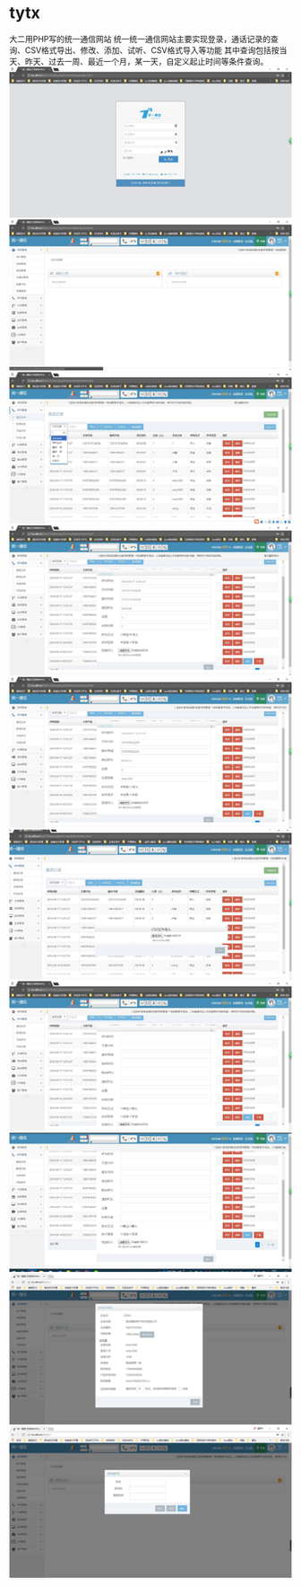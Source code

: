 # tytx
大二用PHP写的统一通信网站
统一统一通信网站主要实现登录，通话记录的查询、CSV格式导出、修改、添加、试听、CSV格式导入等功能
其中查询包括按当天、昨天、过去一周、最近一个月，某一天，自定义起止时间等条件查询。
![](https://github.com/wanganyu1996/tytx/blob/master/docs/1.jpg)
![](https://github.com/wanganyu1996/tytx/blob/master/docs/2.jpg)
![](https://github.com/wanganyu1996/tytx/blob/master/docs/3.jpg)
![](https://github.com/wanganyu1996/tytx/blob/master/docs/4.jpg)
![](https://github.com/wanganyu1996/tytx/blob/master/docs/5.jpg)
![](https://github.com/wanganyu1996/tytx/blob/master/docs/6.jpg)
![](https://github.com/wanganyu1996/tytx/blob/master/docs/7.jpg)
![](https://github.com/wanganyu1996/tytx/blob/master/docs/8.jpg)
![](https://github.com/wanganyu1996/tytx/blob/master/docs/9.jpg)
![](https://github.com/wanganyu1996/tytx/blob/master/docs/10.jpg)

